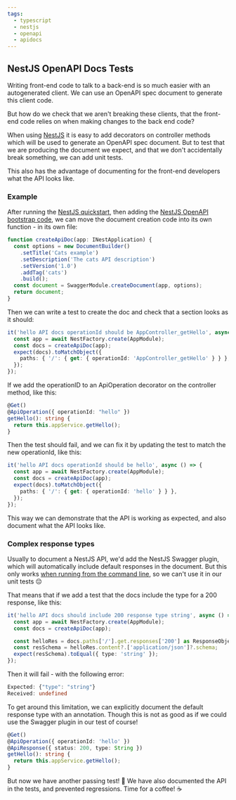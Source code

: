 ```yaml
---
tags:
  - typescript
  - nestjs
  - openapi
  - apidocs
---
```


## NestJS OpenAPI Docs Tests

Writing front-end code to talk to a back-end is so much easier with an autogenerated client. We can use an OpenAPI spec document to generate this client code.

But how do we check that we aren't breaking these clients, that the front-end code relies on when making changes to the back end code?

When using [NestJS](https://docs.nestjs.com/) it is easy to add decorators on controller methods which will be used to generate an OpenAPI spec document. But to test that we are producing the document we expect, and that we don't accidentally break something, we can add unit tests.

This also has the advantage of documenting for the front-end developers what the API looks like.

### Example

After running the [NestJS quickstart](https://docs.nestjs.com/first-steps), then adding the [NestJS OpenAPI bootstrap code](https://docs.nestjs.com/openapi/introduction), we can move the document creation code into its own function - in its own file:

```ts
function createApiDoc(app: INestApplication) {
  const options = new DocumentBuilder()
    .setTitle('Cats example')
    .setDescription('The cats API description')
    .setVersion('1.0')
    .addTag('cats')
    .build();
  const document = SwaggerModule.createDocument(app, options);
  return document;
}
```

Then we can write a test to create the doc and check that a section looks as it should:

```ts
it('hello API docs operationId should be AppController_getHello', async () => {
  const app = await NestFactory.create(AppModule);
  const docs = createApiDoc(app);
  expect(docs).toMatchObject({
    paths: { '/': { get: { operationId: 'AppController_getHello' } } },
  });
});
```

If we add the operationID to an ApiOperation decorator on the controller method, like this:

```ts
@Get()
@ApiOperation({ operationId: "hello" })
getHello(): string {
  return this.appService.getHello();
}
```

Then the test should fail, and we can fix it by updating the test to match the new operationId, like this:

```ts
it('hello API docs operationId should be hello', async () => {
  const app = await NestFactory.create(AppModule);
  const docs = createApiDoc(app);
  expect(docs).toMatchObject({
    paths: { '/': { get: { operationId: 'hello' } } },
  });
});
```

This way we can demonstrate that the API is working as expected, and also document what the API looks like.

### Complex response types

Usually to document a NestJS API, we'd add the NestJS Swagger plugin, which will automatically include default responses in the document. But this only works [when running from the command line](https://github.com/nestjs/swagger/issues/1123), so we can't use it in our unit tests 😔

That means that if we add a test that the docs include the type for a 200 response, like this:

```ts
it('hello API docs should include 200 response type string', async () => {
  const app = await NestFactory.create(AppModule);
  const docs = createApiDoc(app);

  const helloRes = docs.paths['/'].get.responses['200'] as ResponseObject;
  const resSchema = helloRes.content?.['application/json']?.schema;
  expect(resSchema).toEqual({ type: 'string' });
});
```

Then it will fail - with the following error:

```ts
Expected: {"type": "string"}
Received: undefined
```

To get around this limitation, we can explicitly document the default response type with an annotation. Though this is not as good as if we could use the Swagger plugin in our test of course!

```ts
@Get()
@ApiOperation({ operationId: 'hello' })
@ApiResponse({ status: 200, type: String })
getHello(): string {
  return this.appService.getHello();
}
```

But now we have another passing test! 🥳 We have also documented the API in the tests, and prevented regressions. Time for a coffee! ☕

